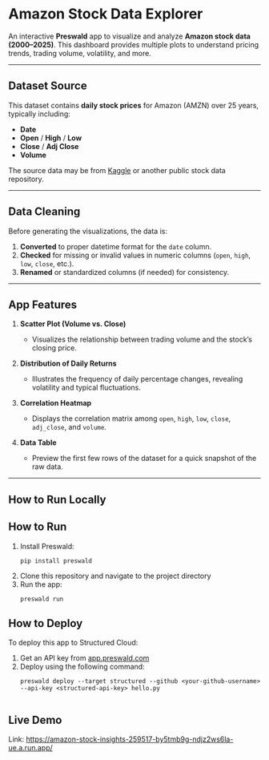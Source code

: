# Amazon Stock Data Explorer

An interactive **Preswald** app to visualize and analyze **Amazon stock data (2000–2025)**. This dashboard provides multiple plots to understand pricing trends, trading volume, volatility, and more.

---

## Dataset Source

This dataset contains **daily stock prices** for Amazon (AMZN) over 25 years, typically including:
- **Date**  
- **Open** / **High** / **Low**  
- **Close** / **Adj Close**  
- **Volume**

The source data may be from [Kaggle](https://www.kaggle.com/datasets/abdulmoiz12/amazon-stock-data-2025?resource=download) or another public stock data repository.

---

## Data Cleaning

Before generating the visualizations, the data is:
1. **Converted** to proper datetime format for the `date` column.  
2. **Checked** for missing or invalid values in numeric columns (`open`, `high`, `low`, `close`, etc.).  
3. **Renamed** or standardized columns (if needed) for consistency.  

---

## App Features


1. **Scatter Plot (Volume vs. Close)**  
   - Visualizes the relationship between trading volume and the stock’s closing price.

2. **Distribution of Daily Returns**  
   - Illustrates the frequency of daily percentage changes, revealing volatility and typical fluctuations.

3. **Correlation Heatmap**  
   - Displays the correlation matrix among `open`, `high`, `low`, `close`, `adj_close`, and `volume`.

4. **Data Table**  
   - Preview the first few rows of the dataset for a quick snapshot of the raw data.

---

## How to Run Locally


## How to Run

1. Install Preswald:
   ```
   pip install preswald
   ```
2. Clone this repository and navigate to the project directory
3. Run the app:
   ```
   preswald run
   ```
## How to Deploy
To deploy this app to Structured Cloud:
1. Get an API key from [app.preswald.com](https://app.preswald.com/)
2. Deploy using the following command:
   ```
   preswald deploy --target structured --github <your-github-username> --api-key <structured-api-key> hello.py


## Live Demo

Link: https://amazon-stock-insights-259517-by5tmb9g-ndjz2ws6la-ue.a.run.app/